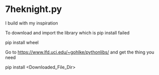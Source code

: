 # 7heknight.py
I build with my inspiration


To download and import the library which is pip install <autoGetAndDownload> failed
  
  pip install wheel

Go to https://www.lfd.uci.edu/~gohlke/pythonlibs/ and get the thing you need

pip install <Downloaded_File_Dir>
